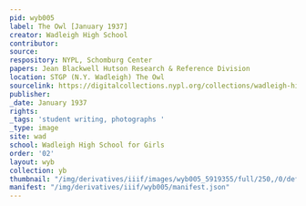 ```yaml
---
pid: wyb005
label: The Owl [January 1937]
creator: Wadleigh High School
contributor:
source:
respository: NYPL, Schomburg Center
papers: Jean Blackwell Hutson Research & Reference Division
location: STGP (N.Y. Wadleigh) The Owl
sourcelink: https://digitalcollections.nypl.org/collections/wadleigh-high-school-yearbooks#/?tab=navigation
publisher:
_date: January 1937
rights:
_tags: 'student writing, photographs '
_type: image
site: wad
school: Wadleigh High School for Girls
order: '02'
layout: wyb
collection: yb
thumbnail: "/img/derivatives/iiif/images/wyb005_5919355/full/250,/0/default.jpg"
manifest: "/img/derivatives/iiif/wyb005/manifest.json"
---
```

